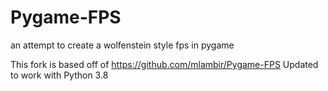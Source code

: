 # Pygame-FPS
an attempt to create a wolfenstein style fps in pygame

This fork is based off of https://github.com/mlambir/Pygame-FPS
Updated to work with Python 3.8

